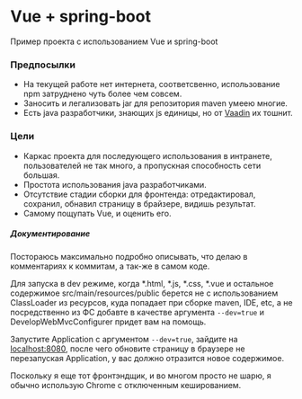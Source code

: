 # Vue + spring-boot
Пример проекта с использованием Vue и spring-boot

### Предпосылки
* На текущей работе нет интернета, соответсвенно, использование npm затруднено чуть более чем совсем.
* Заносить и легализовать jar для репозитория maven умеею многие. 
* Есть java разработчики, знающих js единицы, но от [Vaadin](https://vaadin.com) их тошнит. 

### Цели
* Каркас проекта для последующего использования в интранете, пользователей не так много, а пропускная
 способность сети большая.
* Простота использования java разработчиками. 
* Отсутствие стадии сборки для фронтенда: отредактировал, сохранил, обнавил страницу в брайзере,
 видишь результат.
* Самому пощупать Vue, и оценить его.

##### Документирование
Постораюсь максимально подробно описывать, что делаю в комментариях к коммитам, а так-же в самом коде.

Для запуска в dev режиме, когда *.html, *.js, *.css, *.vue и остальное содержимое src/main/resources/public
 берется не с использованием ClassLoader из ресурсов, куда попадает при сборке maven, IDE, etc, а не
 посредственно из ФС добавте в качестве аргумента `--dev=true` и DevelopWebMvcConfigurer придет вам на помощь.
 
Запустите Application с аргументом `--dev=true`, зайдите на [localhost:8080](http://localhost:8080/), после 
 чего обновите страницу в браузере не перезапуская Application, у вас должно отразится новое содержимое.
 
Поскольку я еще тот фронтэндщик, и во многом просто не шарю, я обычно использую Chrome с отключенным
 кешированием.